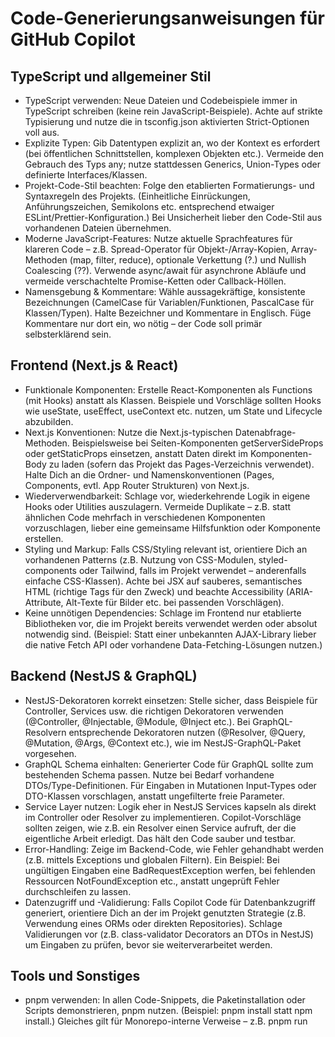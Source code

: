 # Code-Generierungsanweisungen für GitHub Copilot

## TypeScript und allgemeiner Stil

- TypeScript verwenden: Neue Dateien und Codebeispiele immer in TypeScript schreiben (keine rein JavaScript-Beispiele). Achte auf strikte Typisierung und nutze die in tsconfig.json aktivierten Strict-Optionen voll aus.
- Explizite Typen: Gib Datentypen explizit an, wo der Kontext es erfordert (bei öffentlichen Schnittstellen, komplexen Objekten etc.). Vermeide den Gebrauch des Typs any; nutze stattdessen Generics, Union-Types oder definierte Interfaces/Klassen.
- Projekt-Code-Stil beachten: Folge den etablierten Formatierungs- und Syntaxregeln des Projekts. (Einheitliche Einrückungen, Anführungszeichen, Semikolons etc. entsprechend etwaiger ESLint/Prettier-Konfiguration.) Bei Unsicherheit lieber den Code-Stil aus vorhandenen Dateien übernehmen.
- Moderne JavaScript-Features: Nutze aktuelle Sprachfeatures für klareren Code – z.B. Spread-Operator für Objekt-/Array-Kopien, Array-Methoden (map, filter, reduce), optionale Verkettung (?.) und Nullish Coalescing (??). Verwende async/await für asynchrone Abläufe und vermeide verschachtelte Promise-Ketten oder Callback-Höllen.
- Namensgebung & Kommentare: Wähle aussagekräftige, konsistente Bezeichnungen (CamelCase für Variablen/Funktionen, PascalCase für Klassen/Typen). Halte Bezeichner und Kommentare in Englisch. Füge Kommentare nur dort ein, wo nötig – der Code soll primär selbsterklärend sein.

## Frontend (Next.js & React)

- Funktionale Komponenten: Erstelle React-Komponenten als Functions (mit Hooks) anstatt als Klassen. Beispiele und Vorschläge sollten Hooks wie useState, useEffect, useContext etc. nutzen, um State und Lifecycle abzubilden.
- Next.js Konventionen: Nutze die Next.js-typischen Datenabfrage-Methoden. Beispielsweise bei Seiten-Komponenten getServerSideProps oder getStaticProps einsetzen, anstatt Daten direkt im Komponenten-Body zu laden (sofern das Projekt das Pages-Verzeichnis verwendet). Halte Dich an die Ordner- und Namenskonventionen (Pages, Components, evtl. App Router Strukturen) von Next.js.
- Wiederverwendbarkeit: Schlage vor, wiederkehrende Logik in eigene Hooks oder Utilities auszulagern. Vermeide Duplikate – z.B. statt ähnlichen Code mehrfach in verschiedenen Komponenten vorzuschlagen, lieber eine gemeinsame Hilfsfunktion oder Komponente erstellen.
- Styling und Markup: Falls CSS/Styling relevant ist, orientiere Dich an vorhandenen Patterns (z.B. Nutzung von CSS-Modulen, styled-components oder Tailwind, falls im Projekt verwendet – anderenfalls einfache CSS-Klassen). Achte bei JSX auf sauberes, semantisches HTML (richtige Tags für den Zweck) und beachte Accessibility (ARIA-Attribute, Alt-Texte für Bilder etc. bei passenden Vorschlägen).
- Keine unnötigen Dependencies: Schlage im Frontend nur etablierte Bibliotheken vor, die im Projekt bereits verwendet werden oder absolut notwendig sind. (Beispiel: Statt einer unbekannten AJAX-Library lieber die native Fetch API oder vorhandene Data-Fetching-Lösungen nutzen.)

## Backend (NestJS & GraphQL)

- NestJS-Dekoratoren korrekt einsetzen: Stelle sicher, dass Beispiele für Controller, Services usw. die richtigen Dekoratoren verwenden (@Controller, @Injectable, @Module, @Inject etc.). Bei GraphQL-Resolvern entsprechende Dekoratoren nutzen (@Resolver, @Query, @Mutation, @Args, @Context etc.), wie im NestJS-GraphQL-Paket vorgesehen.
- GraphQL Schema einhalten: Generierter Code für GraphQL sollte zum bestehenden Schema passen. Nutze bei Bedarf vorhandene DTOs/Type-Definitionen. Für Eingaben in Mutationen Input-Types oder DTO-Klassen vorschlagen, anstatt ungefilterte freie Parameter.
- Service Layer nutzen: Logik eher in NestJS Services kapseln als direkt im Controller oder Resolver zu implementieren. Copilot-Vorschläge sollten zeigen, wie z.B. ein Resolver einen Service aufruft, der die eigentliche Arbeit erledigt. Das hält den Code sauber und testbar.
- Error-Handling: Zeige im Backend-Code, wie Fehler gehandhabt werden (z.B. mittels Exceptions und globalen Filtern). Ein Beispiel: Bei ungültigen Eingaben eine BadRequestException werfen, bei fehlenden Ressourcen NotFoundException etc., anstatt ungeprüft Fehler durchschleifen zu lassen.
- Datenzugriff und -Validierung: Falls Copilot Code für Datenbankzugriff generiert, orientiere Dich an der im Projekt genutzten Strategie (z.B. Verwendung eines ORMs oder direkten Repositories). Schlage Validierungen vor (z.B. class-validator Decorators an DTOs in NestJS) um Eingaben zu prüfen, bevor sie weiterverarbeitet werden.

## Tools und Sonstiges

- pnpm verwenden: In allen Code-Snippets, die Paketinstallation oder Scripts demonstrieren, pnpm nutzen. (Beispiel: pnpm install statt npm install.) Gleiches gilt für Monorepo-interne Verweise – z.B. pnpm run <script> für Builds/Tests, und Querverweise zwischen Packages via Workspaces.
- Monorepo-Struktur berücksichtigen: Wenn Code-Vorschläge Imports aus anderen Teilen des Projekts enthalten, nutze die definierten Pfade oder Package-Namen gemäß TurboRepo-Konfiguration. Vermeide lange relative Pfade über viele Ordner hinweg – ggf. lieber Alias-Importe verwenden, falls konfiguriert.
- Keine fremden Technologien vorschlagen: Bleibe innerhalb des angegebenen Technologie-Stacks. Schlage z.B. keine Verwendung von Express, Angular o.ä. vor, da das Projekt auf NestJS und Next.js setzt. Neue Bibliotheken nur vorschlagen, wenn sie einen klaren Mehrwert bieten und gängiger Best Practice entsprechen.
- Performance: Bei Generierung von Algorithmus- oder Datenverarbeitungs-Code achte auf Effizienz. Vermeide z.B. unnötig mehrfaches Durchlaufen von Arrays/Collections. Zeige lieber idiomatische Lösungen (etwa Nutzung von Array-Methoden, effiziente GraphQL-Abfragen mit Batch-Loading oder ähnlichem) gemäß der erwarteten Datenmengen.
- Minimale sinnvolle Boilerplate: Halte Boilerplate-Code klein. Lieber exemplarisch eine vollständige Lösung aufzeigen als zu viel redundanten Code generieren. Zum Beispiel bei der Erstellung eines neuen Modules nur die wirklich nötigen Teile einfügen (Datei-Struktur andeuten, aber nicht jeden Dateiinhalt ausformulieren, sofern nicht verlangt).
